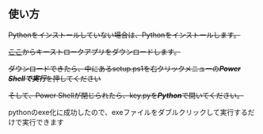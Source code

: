 ## 使い方
~~Pythonをインストールしていない場合は、Pythonをインストールします。~~

~~[ここ](https://github.com/PrintMender/Key-Stroke/releases/tag/Python)からキーストロークアプリをダウンロードします。~~

~~ダウンロードできたら、中にあるsetup.ps1を右クリックメニューの***Power Shellで実行***を押してください~~

~~そして、Power Shellが閉じられたら、key.pyを***Python***で開いてください。~~

pythonのexe化に成功したので、exeファイルをダブルクリックして実行するだけで実行できます
